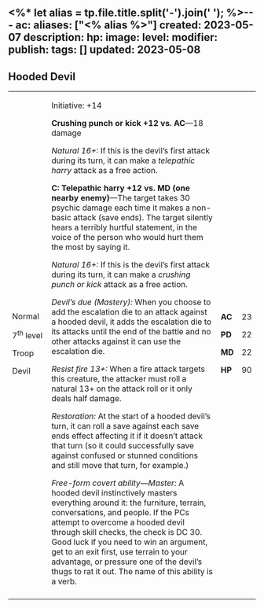 <%* let alias = tp.file.title.split('-').join(' '); %>---
ac: 
aliases: ["<% alias %>"]
created: 2023-05-07
description: 
hp: 
image: 
level: 
modifier: 
publish: 
tags: []
updated: 2023-05-08
---

## Hooded Devil

<table>
<colgroup>
<col style="width: 16%" />
<col style="width: 72%" />
<col style="width: 5%" />
<col style="width: 5%" />
</colgroup>
<tbody>
<tr class="odd">
<td><p>Normal</p>
<p>7<sup>th</sup> level</p>
<p>Troop</p>
<p>Devil</p></td>
<td><p>Initiative: +14</p>
<p><strong>Crushing punch or kick +12 vs. AC</strong>—18 damage</p>
<p><em>Natural 16+:</em> If this is the devil’s first attack during its
turn, it can make a <em>telepathic harry</em> attack as a free
action.</p>
<p><strong>C: Telepathic harry +12 vs. MD (one nearby
enemy)</strong>—The target takes 30 psychic damage each time it makes a
non-basic attack (save ends). The target silently hears a terribly
hurtful statement, in the voice of the person who would hurt them the
most by saying it.</p>
<p><em>Natural 16+:</em> If this is the devil’s first attack during its
turn, it can make a <em>crushing punch or kick</em> attack as a free
action.</p>
<p><em>Devil’s due (Mastery):</em> When you choose to add the escalation
die to an attack against a hooded devil, it adds the escalation die to
its attacks until the end of the battle and no other attacks against it
can use the escalation die.</p>
<p><em>Resist fire 13+:</em> When a fire attack targets this creature,
the attacker must roll a natural 13+ on the attack roll or it only deals
half damage.</p>
<p><em>Restoration:</em> At the start of a hooded devil’s turn, it can
roll a save against each save ends effect affecting it if it doesn’t
attack that turn (so it could successfully save against confused or
stunned conditions and still move that turn, for example.)</p>
<p><em>Free-form covert ability—Master:</em> A hooded devil
instinctively masters everything around it: the furniture, terrain,
conversations, and people. If the PCs attempt to overcome a hooded devil
through skill checks, the check is DC 30. Good luck if you need to win
an argument, get to an exit first, use terrain to your advantage, or
pressure one of the devil’s thugs to rat it out. The name of this
ability is a verb.</p></td>
<td><p><strong>AC</strong></p>
<p><strong>PD</strong></p>
<p><strong>MD</strong></p>
<p><strong>HP</strong></p></td>
<td><p>23</p>
<p>22</p>
<p>22</p>
<p>90</p></td>
</tr>
<tr class="even">
<td></td>
<td></td>
<td></td>
<td></td>
</tr>
</tbody>
</table>
